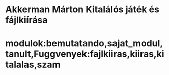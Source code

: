 # Akkerman Márton Kitalálós játék és fájlkiírása
# modulok:bemutatando,sajat_modul,tanult,Fuggvenyek:fajlkiiras,kiiras,kitalalas,szam

